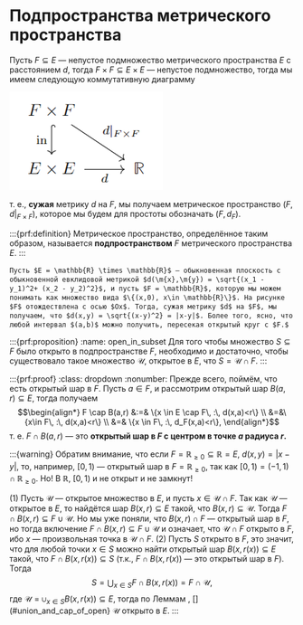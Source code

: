 # Подпространства метрического пространства

Пусть $F \subseteq E$ — непустое подмножество метрического пространства $E$ с расстоянием $d$, тогда $F \times F \subseteq E \times E$ — непустое подмножество, тогда мы имеем следующую коммутативную диаграмму

![](image.png)

т. е., **сужая** метрику $d$ на $F$, мы получаем метрическое пространство $(F,d|_{F \times F})$, которое мы будем для простоты обозначать $(F, d_F)$.

:::{prf:definition}
Метрическое пространство, определённое таким образом, называется **подпространством** $F$ метрического пространства $E$.
:::

```{figure} ./images/open_in_F.jpg
Пусть $E = \mathbb{R} \times \mathbb{R}$ — обыкновенная плоскость с обыкновенной евклидовой метрикой $d(\m{x},\m{y}) = \sqrt{(x_1 - y_1)^2+ (x_2 - y_2)^2}$, и пусть $F = \mathbb{R}$, которую мы можем понимать как множество вида $\{(x,0), x\in \mathbb{R}\}$. На рисунке $F$ отождествлена с осью $Ox$. Тогда, сужая метрику $d$ на $F$, мы получаем, что $d(x,y) = \sqrt{(x-y)^2} = |x-y|$. Более того, ясно, что любой интервал $(a,b)$ можно получить, пересекая открытый круг с $F.$
```


:::{prf:proposition}
:name: open_in_subset
Для того чтобы множество $S \subseteq F$ было открыто в подпространстве $F$, необходимо и достаточно, чтобы существовало такое множество $\mathscr{U}$, открытое в $E$, что $S = \mathscr{U} \cap F.$
:::

:::{prf:proof}
:class: dropdown
:nonumber:
Прежде всего, поймём, что есть открытый шар в $F$. Пусть $a \in F$, и рассмотрим открытый шар $B(a,r) \subseteq E$, тогда получаем
$$\begin{align*}
F \cap B(a,r) &:=& \{x \in E \cap F\, :\, d(x,a)<r\} \\
&=&\{x\in F\, :\, d(x,a)<r\} \\
&=& \{x \in F\, :\, d_F(x,a)<r\},
\end{align*}$$
т. е. $F \cap B(a,r)$ — это **открытый шар в $F$ с центром в точке $a$ радиуса $r.$**

:::{warning}
Обратим внимание, что если $F = \mathbb{R}_{\ge 0} \subseteq \mathbb{R} = E$, $d(x,y) = |x-y|$, то, например, $[0,1)$ — открытый шар в $F = \mathbb{R}_{\ge 0}$, так как $[0,1) = (-1,1) \cap \mathbb{R}_{\ge 0}$. Hо! В $\mathbb{R}$, $[0,1)$ и не открыт и не замкнут!

(1) Пусть $\mathscr{U}$ — открытое множество в $E$, и пусть $x \in \mathscr{U} \cap F$. Так как $\mathscr{U}$ — открытое в $E$, то найдётся шар $B(x,r) \subseteq E$ такой, что $B(x,r) \subseteq \mathscr{U}$. Тогда $F \cap B(x,r) \subseteq F \cup \mathscr{U}$. Но мы уже поняли, что $B(x,r) \cap F$ — открытый шар в $F$, но тогда включение $F \cap B(x,r) \subseteq F \cup \mathscr{U}$ и означает, что $\mathscr{U} \cap F$ открыто в $F$, ибо $x$ — произвольная точка в $\mathscr{U} \cap F.$
(2) Пусть $S$ открыто в $F$, это значит, что для любой точки $x \in S$ можно найти открытый шар $B(x, r(x)) \subseteq E$ такой, что $F \cap B(x,r(x)) \subseteq S$ (т.к., $F \cap B(x,r(x))$ — это открытый шар в $F$).
Тогда 
$$
S = \bigcup_{x \in S} F \cap B(x, r(x)) = F \cap \mathscr{U},
$$
где $\mathscr{U} = \cup_{x\in S} B(x, r(x)) \subseteq E$, тогда по Леммам [](#open_ball=open), [](#union_and_cap_of_open} $\mathscr{U}$ открыто в $E$.
:::

